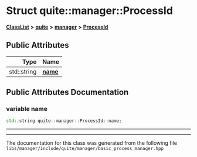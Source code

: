 

# Struct quite::manager::ProcessId



[**ClassList**](annotated.md) **>** [**quite**](namespacequite.md) **>** [**manager**](namespacequite_1_1manager.md) **>** [**ProcessId**](structquite_1_1manager_1_1ProcessId.md)


























## Public Attributes

| Type | Name |
| ---: | :--- |
|  std::string | [**name**](#variable-name)  <br> |












































## Public Attributes Documentation




### variable name 

```C++
std::string quite::manager::ProcessId::name;
```




<hr>

------------------------------
The documentation for this class was generated from the following file `libs/manager/include/quite/manager/basic_process_manager.hpp`

